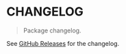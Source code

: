 # CHANGELOG

> Package changelog.

See [GitHub Releases](https://github.com/stdlib-js/stats-incr-mmax/releases) for the changelog.